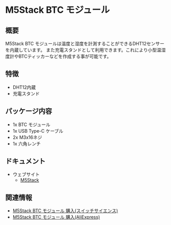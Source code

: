 # M5Stack BTC モジュール

## 概要

M5Stack BTC モジュールは温度と湿度を計測することができるDHT12センサーを内蔵しています。
また充電スタンドとして利用できます。これにより小型温湿度計やBTCティッカーなどを作成する事が可能です。

## 特徴

- DHT12内蔵
- 充電スタンド

## パッケージ内容

- 1x BTC モジュール
- 1x USB Type-C ケーブル
- 2x M3x16ネジ
- 1x 六角レンチ

## ドキュメント

- ウェブサイト
  - [M5Stack](https://m5stack.com)

## 関連情報

- [M5Stack BTC モジュール 購入(スイッチサイエンス)](https://www.switch-science.com/catalog/3993/)
- [M5Stack BTC モジュール 購入(AliExpress)](https://www.aliexpress.com/store/product/M5Stack-New-BTC-Ticker-DHT12-Digital-Humidity-Temperature-Sensor-ESP32-for-Micropython-Bitcoin-Price-Ticker-with/3226069_32852302770.html)